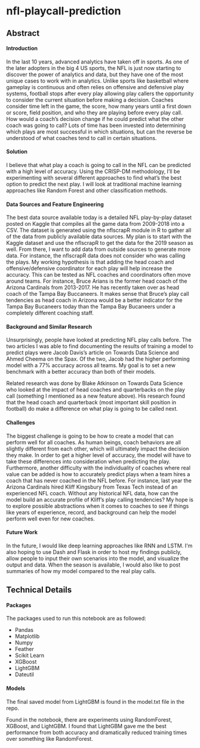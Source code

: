 # nfl-playcall-prediction

## Abstract

#### Introduction

In the last 10 years, advanced analytics have taken off in sports. As one of the later adopters in the big 4 US sports, the NFL is just now starting to discover the power of analytics and data, but they have one of the most unique cases to work with in analytics. Unlike sports like basketball where gameplay is continuous and often relies on offensive and defensive play systems, football stops after every play allowing play callers the opportunity to consider the current situation before making a decision. Coaches consider time left in the game, the score, how many years until a first down or score, field position, and who they are playing before every play call. How would a coach’s decision change if he could predict what the other coach was going to call? Lots of time has been invested into determining which plays are most successful in which situations, but can the reverse be understood of what coaches tend to call in certain situations.

#### Solution

I believe that what play a coach is going to call in the NFL can be predicted with a high level of accuracy. Using the CRISP-DM methodology, I’ll be experimenting with several different approaches to find what’s the best option to predict the next play. I will look at traditional machine learning approaches like Random Forest and other classification methods.

#### Data Sources and Feature Engineering

The best data source available today is a detailed NFL play-by-play dataset posted on Kaggle that compiles all the game data from 2009-2018 into a CSV. The dataset is generated using the nflscrapR module in R to gather all of the data from publicly available data sources. My plan is to start with the Kaggle dataset and use the nflscrapR to get the data for the 2019 season as well. From there, I want to add data from outside sources to generate more data. For instance, the nflscrapR data does not consider who was calling the plays. My working hypothesis is that adding the head coach and offensive/defensive coordinator for each play will help increase the accuracy. This can be tested as NFL coaches and coordinators often move around teams. For instance, Bruce Arians is the former head coach of the Arizona Cardinals from 2013-2017. He has recently taken over as head coach of the Tampa Bay Buccaneers. It makes sense that Bruce’s play call tendencies as head coach in Arizona would be a better indicator for the Tampa Bay Bucaneers today than the Tampa Bay Bucaneers under a completely different coaching staff.

#### Background and Similar Research

Unsurprisingly, people have looked at predicting NFL play calls before. The two articles I was able to find documenting the results of training a model to predict plays were Jacob Davis’s article on Towards Data Science and Ahmed Cheema on the Spax. Of the two, Jacob had the higher performing model with a 77% accuracy across all teams. My goal is to set a new benchmark with a better accuracy than both of their models.

Related research was done by Blake Atkinson on Towards Data Science who looked at the impact of head coaches and quarterbacks on the play call (something I mentioned as a new feature above). His research found that the head coach and quarterback (most important skill position in football) do make a difference on what play is going to be called next.

#### Challenges

The biggest challenge is going to be how to create a model that can perform well for all coaches. As human beings, coach behaviors are all slightly different from each other, which will ultimately impact the decision they make. In order to get a higher level of accuracy, the model will have to take these differences into consideration when predicting the play. Furthermore, another difficulty with the individuality of coaches where real value can be added is how to accurately predict plays when a team hires a coach that has never coached in the NFL before. For instance, last year the Arizona Cardinals hired Kliff Kingsbury from Texas Tech instead of an experienced NFL coach. Without any historical NFL data, how can the model build an accurate profile of Kliff’s play calling tendencies? My hope is to explore possible abstractions when it comes to coaches to see if things like years of experience, record, and background can help the model perform well even for new coaches.

#### Future Work

In the future, I would like deep learning approaches like RNN and LSTM. I'm also hoping to use Dash and Flask in order to host my findings publicly, allow people to input their own scenarios into the model, and visualize the output and data. When the season is available, I would also like to post summaries of how my model compared to the real play calls.

## Technical Details

#### Packages
The packages used to run this notebook are as followed:
- Pandas
- Matplotlib
- Numpy
- Feather
- Scikit Learn
- XGBoost
- LightGBM
- Dateutil

#### Models

The final saved model from LightGBM is found in the model.txt file in the repo.

Found in the notebook, there are experiments using RandomForest, XGBoost, and LightGBM. I found that LightGBM gave me the best performance from both accuracy and dramatically reduced training times over something like RandomForest.